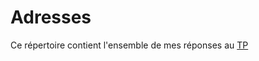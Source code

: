 # Adresses

Ce répertoire contient l'ensemble de mes réponses au [TP](http://www.iut-fbleau.fr/sitebp/apl11/adresses/)
